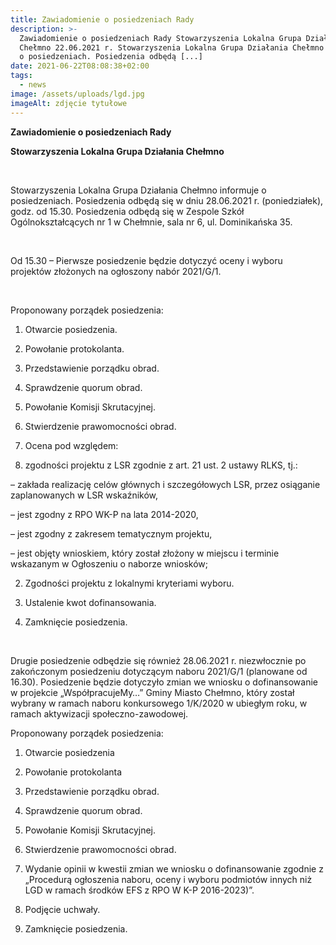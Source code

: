 ```yaml
---
title: Zawiadomienie o posiedzeniach Rady
description: >-
  Zawiadomienie o posiedzeniach Rady Stowarzyszenia Lokalna Grupa Działania
  Chełmno 22.06.2021 r. Stowarzyszenia Lokalna Grupa Działania Chełmno informuje
  o posiedzeniach. Posiedzenia odbędą [...]
date: 2021-06-22T08:08:38+02:00
tags:
  - news
image: /assets/uploads/lgd.jpg
imageAlt: zdjęcie tytułowe
---
```

**Zawiadomienie o posiedzeniach Rady**

**Stowarzyszenia Lokalna Grupa Działania Chełmno**

<br>

Stowarzyszenia Lokalna Grupa Działania Chełmno informuje o posiedzeniach. Posiedzenia odbędą się w dniu 28.06.2021 r. (poniedziałek), godz. od 15.30. Posiedzenia odbędą się w Zespole Szkół Ogólnokształcących nr 1 w Chełmnie, sala nr 6, ul. Dominikańska 35.

<br>

Od 15.30 – Pierwsze posiedzenie będzie dotyczyć oceny i wyboru projektów złożonych na ogłoszony nabór 2021/G/1.

<br>

Proponowany porządek posiedzenia:

1. Otwarcie posiedzenia.
2. Powołanie protokolanta.
3. Przedstawienie porządku obrad.
4. Sprawdzenie quorum obrad.
5. Powołanie Komisji Skrutacyjnej.
6. Stwierdzenie prawomocności obrad.
7. Ocena pod względem:

1. zgodności projektu z LSR zgodnie z art. 21 ust. 2 ustawy RLKS, tj.:

– zakłada realizację celów głównych i szczegółowych LSR, przez osiąganie zaplanowanych w LSR wskaźników,



– jest zgodny z RPO WK-P na lata 2014-2020,



– jest zgodny z zakresem tematycznym projektu,



– jest objęty wnioskiem, który został złożony w miejscu i terminie wskazanym w Ogłoszeniu o naborze wniosków;

2. Zgodności projektu z lokalnymi kryteriami wyboru.

8. Ustalenie kwot dofinansowania.

9. Zamknięcie posiedzenia.

<br>





Drugie posiedzenie odbędzie się również 28.06.2021 r. niezwłocznie po zakończonym posiedzeniu dotyczącym naboru 2021/G/1 (planowane od 16.30). Posiedzenie będzie dotyczyło zmian we wniosku o dofinansowanie w projekcie „WspółpracujeMy…” Gminy Miasto Chełmno, który został wybrany w ramach naboru konkursowego 1/K/2020 w ubiegłym roku, w ramach aktywizacji społeczno-zawodowej.

Proponowany porządek posiedzenia:

1. Otwarcie posiedzenia

2. Powołanie protokolanta

3. Przedstawienie porządku obrad.

4. Sprawdzenie quorum obrad.

5. Powołanie Komisji Skrutacyjnej.

6. Stwierdzenie prawomocności obrad.

7. Wydanie opinii w kwestii zmian we wniosku o dofinansowanie zgodnie z „Procedurą ogłoszenia naboru, oceny i wyboru podmiotów innych niż LGD w ramach środków EFS z RPO W K-P 2016-2023)”.

8. Podjęcie uchwały.

9. Zamknięcie posiedzenia.
